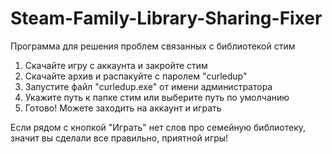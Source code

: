 # Steam-Family-Library-Sharing-Fixer

Программа для решения проблем связанных с библиотекой стим

1. Скачайте игру с аккаунта и закройте стим
1. Скачайте архив и распакуйте с паролем "curledup"
3. Запустите файл "curledup.exe" от имени администратора
4. Укажите путь к папке стим или выберите путь по умолчанию
5. Готово! Можете заходить на аккаунт и играть

Если рядом с кнопкой "Играть" нет слов про семейную библиотеку, значит вы сделали все правильно, приятной игры!
